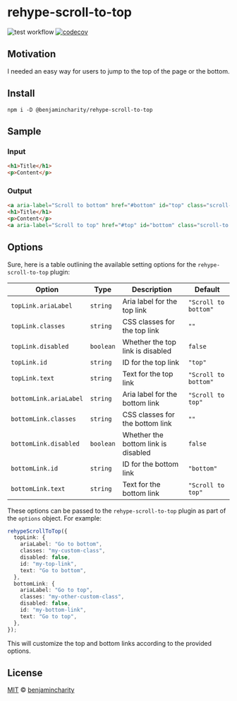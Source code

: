 # rehype-scroll-to-top

![test workflow](https://github.com/benjamincharity/rehype-scroll-to-top/actions/workflows/test.yml/badge.svg)
[![codecov](https://codecov.io/gh/benjamincharity/rehype-scroll-to-top/branch/main/graph/badge.svg?token=T3Z18P56LV)](https://codecov.io/gh/benjamincharity/rehype-scroll-to-top)

## Motivation

I needed an easy way for users to jump to the top of the page or the bottom.

## Install

```
npm i -D @benjamincharity/rehype-scroll-to-top
```

## Sample

### Input

```html
<h1>Title</h1>
<p>Content</p>
```

### Output

```html
<a aria-label="Scroll to bottom" href="#bottom" id="top" class="scroll-to scroll-to--top">Scroll to bottom</a>
<h1>Title</h1>
<p>Content</p>
<a aria-label="Scroll to top" href="#top" id="bottom" class="scroll-to scroll-to--bottom">Scroll to top</a>
```

## Options

Sure, here is a table outlining the available setting options for the `rehype-scroll-to-top` plugin:

| Option                 | Type      | Description                         | Default              |
| ---------------------- | --------- | ----------------------------------- | -------------------- |
| `topLink.ariaLabel`    | `string`  | Aria label for the top link         | `"Scroll to bottom"` |
| `topLink.classes`      | `string`  | CSS classes for the top link        | `""`                 |
| `topLink.disabled`     | `boolean` | Whether the top link is disabled    | `false`              |
| `topLink.id`           | `string`  | ID for the top link                 | `"top"`              |
| `topLink.text`         | `string`  | Text for the top link               | `"Scroll to bottom"` |
| `bottomLink.ariaLabel` | `string`  | Aria label for the bottom link      | `"Scroll to top"`    |
| `bottomLink.classes`   | `string`  | CSS classes for the bottom link     | `""`                 |
| `bottomLink.disabled`  | `boolean` | Whether the bottom link is disabled | `false`              |
| `bottomLink.id`        | `string`  | ID for the bottom link              | `"bottom"`           |
| `bottomLink.text`      | `string`  | Text for the bottom link            | `"Scroll to top"`    |

These options can be passed to the `rehype-scroll-to-top` plugin as part of the `options` object. For example:

```typescript
rehypeScrollToTop({
  topLink: {
    ariaLabel: "Go to bottom",
    classes: "my-custom-class",
    disabled: false,
    id: "my-top-link",
    text: "Go to bottom",
  },
  bottomLink: {
    ariaLabel: "Go to top",
    classes: "my-other-custom-class",
    disabled: false,
    id: "my-bottom-link",
    text: "Go to top",
  },
});
```

This will customize the top and bottom links according to the provided options.

## License

[MIT][license] © [benjamincharity][author]

[license]: license
[author]: https://www.benjamincharity.com
